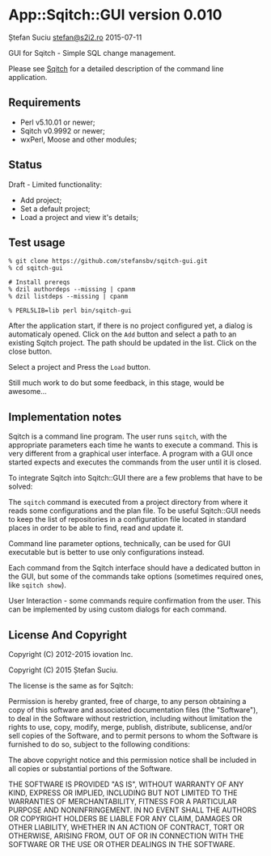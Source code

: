 App::Sqitch::GUI version 0.010
==============================
Ștefan Suciu <stefan@s2i2.ro>
2015-07-11

GUI for Sqitch - Simple SQL change management.

Please see [Sqitch](http://sqitch.org) for a detailed description of the
command line application.


Requirements
------------

- Perl v5.10.01 or newer;
- Sqitch v0.9992 or newer;
- wxPerl, Moose and other modules;


Status
------

Draft - Limited functionality:

- Add project;
- Set a default project;
- Load a project and view it's details;


Test usage
----------

    % git clone https://github.com/stefansbv/sqitch-gui.git
    % cd sqitch-gui

    # Install prereqs
    % dzil authordeps --missing | cpanm
    % dzil listdeps --missing | cpanm

    % PERL5LIB=lib perl bin/sqitch-gui

After the application start, if there is no project configured yet, a
dialog is automaticaly opened.  Click on the `Add` button and select a
path to an existing Sqitch project.  The path should be updated in the
list.  Click on the close button.

Select a project and Press the `Load` button.

Still much work to do but some feedback, in this stage, would be
awesome...


Implementation notes
--------------------

Sqitch is a command line program.  The user runs `sqitch`, with the
appropriate parameters each time he wants to execute a command.  This
is very different from a graphical user interface.  A program with a
GUI once started expects and executes the commands from the user until
it is closed.

To integrate Sqitch into Sqitch::GUI there are a few problems that
have to be solved:

The `sqitch` command is executed from a project directory from
where it reads some configurations and the plan file.  To be useful
Sqitch::GUI needs to keep the list of repositories in a configuration
file located in standard places in order to be able to find, read and
update it.

Command line parameter options, technically, can be used for GUI
executable but is better to use only configurations instead.

Each command from the Sqitch interface should have a dedicated button
in the GUI, but some of the commands take options (sometimes required
ones, like `sqitch show`).

User Interaction - some commands require confirmation from the user.
This can be implemented by using custom dialogs for each command.


License And Copyright
---------------------

Copyright (C) 2012-2015 iovation Inc.

Copyright (C) 2015 Ștefan Suciu.

The license is the same as for Sqitch:

Permission is hereby granted, free of charge, to any person obtaining
a copy of this software and associated documentation files (the
"Software"), to deal in the Software without restriction, including
without limitation the rights to use, copy, modify, merge, publish,
distribute, sublicense, and/or sell copies of the Software, and to
permit persons to whom the Software is furnished to do so, subject to
the following conditions:

The above copyright notice and this permission notice shall be
included in all copies or substantial portions of the Software.

THE SOFTWARE IS PROVIDED "AS IS", WITHOUT WARRANTY OF ANY KIND,
EXPRESS OR IMPLIED, INCLUDING BUT NOT LIMITED TO THE WARRANTIES OF
MERCHANTABILITY, FITNESS FOR A PARTICULAR PURPOSE AND
NONINFRINGEMENT. IN NO EVENT SHALL THE AUTHORS OR COPYRIGHT HOLDERS BE
LIABLE FOR ANY CLAIM, DAMAGES OR OTHER LIABILITY, WHETHER IN AN ACTION
OF CONTRACT, TORT OR OTHERWISE, ARISING FROM, OUT OF OR IN CONNECTION
WITH THE SOFTWARE OR THE USE OR OTHER DEALINGS IN THE SOFTWARE.
